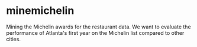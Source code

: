 # minemichelin
Mining the Michelin awards for the restaurant data. 
We want to evaluate the performance of Atlanta's first year on the Michelin list compared to other cities.
